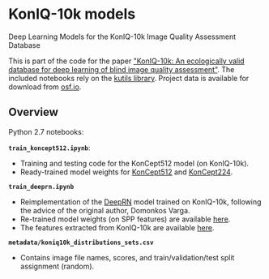 # KonIQ-10k models 
Deep Learning Models for the KonIQ-10k Image Quality Assessment Database

This is part of the code for the paper ["KonIQ-10k: An ecologically valid database for deep learning of blind image quality assessment"](). The included notebooks rely on the [kutils library](https://github.com/subpic/kutils). Project data is available for download from [osf.io](https://osf.io/hcsdy/).

## Overview

Python 2.7 notebooks:

**`train_koncept512.ipynb`**:

- Training and testing code for the KonCept512 model (on KonIQ-10k).
- Ready-trained model weights for [KonCept512](https://osf.io/uznf8/download) and [KonCept224](https://osf.io/cxtyp/download).

**`train_deeprn.ipynb`**

- Reimplementation of the [DeepRN](https://www.uni-konstanz.de/mmsp/pubsys/publishedFiles/VaSaSz18.pdf) model trained on KonIQ-10k, following the advice of the original author, Domonkos Varga.
- Re-trained model weights (on SPP features) are available [here](https://osf.io/avyd5/download).
- The features extracted from KonIQ-10k are available [here](https://osf.io/y6brn/download).

**`metadata/koniq10k_distributions_sets.csv`**

- Contains image file names, scores, and train/validation/test split assignment (random).

